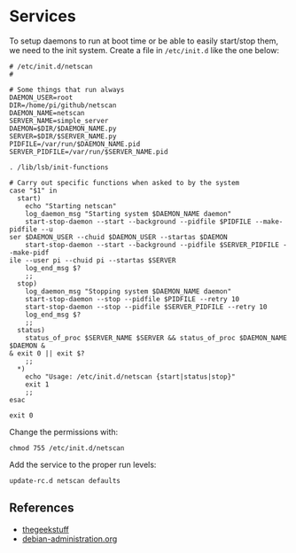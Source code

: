 # Services

To setup daemons to run at boot time or be able to easily start/stop them, we need to the init system. Create a file in `/etc/init.d` like the one below:

	# /etc/init.d/netscan
	#

	# Some things that run always
	DAEMON_USER=root
	DIR=/home/pi/github/netscan
	DAEMON_NAME=netscan
	SERVER_NAME=simple_server
	DAEMON=$DIR/$DAEMON_NAME.py
	SERVER=$DIR/$SERVER_NAME.py
	PIDFILE=/var/run/$DAEMON_NAME.pid
	SERVER_PIDFILE=/var/run/$SERVER_NAME.pid

	. /lib/lsb/init-functions

	# Carry out specific functions when asked to by the system
	case "$1" in
	  start)
		echo "Starting netscan"
		log_daemon_msg "Starting system $DAEMON_NAME daemon"
		start-stop-daemon --start --background --pidfile $PIDFILE --make-pidfile --u
	ser $DAEMON_USER --chuid $DAEMON_USER --startas $DAEMON
		start-stop-daemon --start --background --pidfile $SERVER_PIDFILE --make-pidf
	ile --user pi --chuid pi --startas $SERVER
		log_end_msg $?
		;;
	  stop)
		log_daemon_msg "Stopping system $DAEMON_NAME daemon"
		start-stop-daemon --stop --pidfile $PIDFILE --retry 10
		start-stop-daemon --stop --pidfile $SERVER_PIDFILE --retry 10
		log_end_msg $?
		;;
	  status)
		status_of_proc $SERVER_NAME $SERVER && status_of_proc $DAEMON_NAME $DAEMON &
	& exit 0 || exit $?
		;;
	  *)
		echo "Usage: /etc/init.d/netscan {start|status|stop}"
		exit 1
		;;
	esac

	exit 0

Change the permissions with:

	chmod 755 /etc/init.d/netscan

Add the service to the proper run levels:

	update-rc.d netscan defaults

## References

* [thegeekstuff](http://www.thegeekstuff.com/2012/03/lsbinit-script/)
* [debian-administration.org](https://www.debian-administration.org/article/28/Making_scripts_run_at_boot_time_with_Debian)
